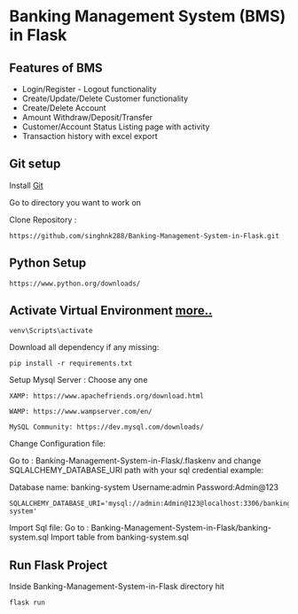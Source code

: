 # Banking Management System (BMS) in Flask
## Features of BMS
* Login/Register - Logout functionality
* Create/Update/Delete Customer functionality
* Create/Delete Account
* Amount Withdraw/Deposit/Transfer
* Customer/Account Status Listing page with activity
* Transaction history with excel export

## Git setup
Install [Git](https://git-scm.com/)

Go to directory you want to work on

Clone Repository : 

    https://github.com/singhnk288/Banking-Management-System-in-Flask.git

## Python Setup 

    https://www.python.org/downloads/
    
## Activate Virtual Environment [more..](https://packaging.python.org/guides/installing-using-pip-and-virtual-environments/)    
    
    venv\Scripts\activate    
    
Download all dependency if any missing:

    pip install -r requirements.txt
  
Setup Mysql Server : Choose any one

    XAMP: https://www.apachefriends.org/download.html
    
    WAMP: https://www.wampserver.com/en/
    
    MySQL Community: https://dev.mysql.com/downloads/
    

Change Configuration file: 

  Go to : Banking-Management-System-in-Flask/.flaskenv and change SQLALCHEMY_DATABASE_URI path with your sql credential example:
   
  Database name: banking-system
  Username:admin
  Password:Admin@123
  
    SQLALCHEMY_DATABASE_URI='mysql://admin:Admin@123@localhost:3306/banking-system'
    
 Import Sql file:
  Go to : Banking-Management-System-in-Flask/banking-system.sql
  Import table from banking-system.sql
  
 
 ## Run Flask Project
 Inside Banking-Management-System-in-Flask directory hit
 
    flask run
    

    
    


    
